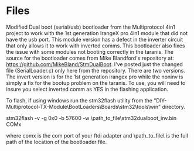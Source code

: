 # Files
Modified Dual boot (serial/usb) bootloader from the Multiprotocol 4in1 project to work with the 1st generation IrangeX pro 4in1 module 
that did not have the  usb port.  This module version has a defect in the inverter circuit that only allows it to work with inverted comms.
This bootloader also fixes the issue with some modules not booting correctly in the taranis.  The source for the bootloader comes from Mike Blandford's repository at: https://github.com/MikeBland/StmDualBoot.  I've posted just the changed file (SerialLoader.c) only here from the repository.
There are two versions.  The invert version is for the 1st generation irangex pro while the noninv is simply a fix for the bootup problem on the taranis.
To use, you will need to insure you select inverted comm as YES in the flashing application.

To flash, if using windows run the stm32flash utility from the "DIY-Multiprotocol-TX-Module\BootLoaders\Boards\stm32\tools\win" directory.

stm32flash -v -g 0x0 -b 57600 -w \path_to_file\stm32dualboot_inv.bin COMx   

where comx is the com port of your ftdi adapter and \path_to_file\ is the full path of the location of the bootloader file.



